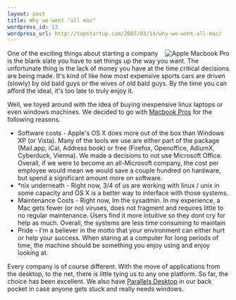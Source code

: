 ```yaml
--- 
layout: post
title: Why we went "all mac"
wordpress_id: 13
wordpress_url: http://topstartup.com/2007/03/14/why-we-went-all-mac/
---
```

<img src='http://topstartup.com/wp-content/uploads/2007/03/apple_macbook_pro.jpg' alt='Apple Macbook Pro' align="right"/>One of the exciting things about starting a company is the blank slate you have to set things up the way you want. The unfortunate thing is the lack of money you have at the time critical decisions are being made. It's kind of like how most expensive sports cars are driven (slowly) by old bald guys or the wives of old bald guys. By the time you can afford the ideal, it's too late to truly enjoy it.

Well, we toyed around with the idea of buying inexpensive linux laptops or even windows machines. We decided to go with <a href="http://www.amazon.com/gp/redirect.html%3FASIN=B0006HU56G%26tag=topstartup-20%26lcode=xm2%26cID=2025%26ccmID=165953%26location=/o/ASIN/B0006HU56G%253FSubscriptionId=1N9AHEAQ2F6SVD97BE02">Macbook Pros</a> for the following reasons.

<ul>
	<li>Software costs - Apple's OS X does more out of the box than Windows XP (or Vista). Many of the tools we use are either part of the package (Mail.app, iCal, Address book) or free (Firefox, Openoffice, AdiumX, Cyberduck, Vienna). We made a decisions to not use Microsoft Office. Overall, if we were to become an all-Microsoft company, the cost per employee would mean we would save a couple hundred on hardware, but spend a significant amount more on software.</li>
	<li>*nix underneath - Right now, 3/4 of us are working with linux / unix in some capacity and OS X is a better way to interface with those systems.</li>
	<li>Maintenance Costs - Right now, Im the sysadmin. In my experience, a Mac gets fewer (or no) viruses, does not fragment and requires little to no regular maintenance. Users find it more intuitive so they dont cry for help as much. Overall, the systems are less time consuming to maintain</li>
	<li>Pride - I'm a believer in the motto that your environment can either hurt or help your success. When staring at a computer for long periods of time, the machine should be something you enjoy using and enjoy looking at.</li>
</ul>

Every company is of course different. With the move of applications from the desktop, to the net, there is little tying us to any one platform. So far, the choice has been excellent. We also have <a href="http://www.amazon.com/gp/redirect.html%3FASIN=B000GHIV2Q%26tag=topstartup-20%26lcode=xm2%26cID=2025%26ccmID=165953%26location=/o/ASIN/B000GHIV2Q%253FSubscriptionId=1N9AHEAQ2F6SVD97BE02">Parallels Desktop</a> in our back pocket in case anyone gets stuck and really needs windows.
